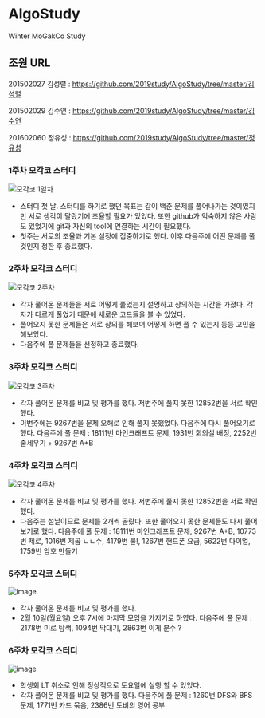 # AlgoStudy
Winter MoGakCo Study

## 조원 URL
201502027 김성렬 : https://github.com/2019study/AlgoStudy/tree/master/김성렬

201502029 김수연 : https://github.com/2019study/AlgoStudy/tree/master/김수연

201602060 정유성 : https://github.com/2019study/AlgoStudy/tree/master/정유성

### 1주차 모각코 스터디
![모각코 1일차](https://user-images.githubusercontent.com/54872857/71540009-0f777700-2988-11ea-86e6-5a359194c508.jpg)

- 스터디 첫 날. 스터디를 하기로 했던 목표는 같이 백준 문제를 풀어나가는 것이였지만 서로 생각이 달랐기에 조율할 필요가 있었다. 또한 github가 익숙하지 않은 사람도 있었기에 git과 자신의 tool에 연결하는 시간이 필요했다.
- 첫주는 서로의 조율과 기본 설정에 집중하기로 했다. 이후 다음주에 어떤 문제를 풀 것인지 정한 후 종료했다.

### 2주차 모각코 스터디
![모각코 2주차](https://user-images.githubusercontent.com/54872857/71761051-c8e6c700-2f09-11ea-910e-18dc285b3db8.jpg)

- 각자 풀어온 문제들을 서로 어떻게 풀었는지 설명하고 상의하는 시간을 가졌다. 각자가 다르게 풀었기 때문에 새로운 코드들을 볼 수 있었다.
- 풀어오지 못한 문제들은 서로 상의를 해보며 어떻게 하면 풀 수 있는지 등등 고민을 해보았다.
- 다음주에 풀 문제들을 선정하고 종료했다.

### 3주차 모각코 스터디
![모각코 3주차](https://user-images.githubusercontent.com/54872857/72200236-525a4400-348a-11ea-831c-4fc5c1878633.jpg)

- 각자 풀어온 문제를 비교 및 평가를 했다. 저번주에 풀지 못한 12852번을 서로 확인했다.
- 이번주에는 9267번을 문제 오해로 인해 풀지 못했었다. 다음주에 다시 풀어오기로 했다.
다음주에 풀 문제 : 18111번 마인크래프트 문제, 1931번 회의실 배정, 2252번 줄세우기 + 9267번 A+B

### 4주차 모각코 스터디
![모각코 4주차](https://user-images.githubusercontent.com/54872857/72659949-5fd37900-3a0a-11ea-9e6e-c4214825d02a.jpg)

- 각자 풀어온 문제를 비교 및 평가를 했다. 저번주에 풀지 못한 12852번을 서로 확인했다.
- 다음주는 설날이므로 문제를 2개씩 골랐다. 또한 풀어오지 못한 문제들도 다시 풀어보기로 했다.
다음주에 풀 문제 : 18111번 마인크래프트 문제, 9267번 A+B, 10773번 제로, 1016번 제곱 ㄴㄴ수, 4179번 불!, 1267번 핸드폰 요금, 5622번 다이얼, 1759번 암호 만들기

### 5주차 모각코 스터디
![image](https://user-images.githubusercontent.com/54872857/73607029-6fe77d00-45f4-11ea-9c58-9a5fd064e6dd.png)

- 각자 풀어온 문제를 비교 및 평가를 했다.
- 2월 10일(월요일) 오후 7시에 마지막 모임을 가지기로 하였다.
다음주에 풀 문제 : 2178번 미로 탐색, 1094번 막대기, 2863번 이게 분수 ?

### 6주차 모각코 스터디
![image](https://user-images.githubusercontent.com/54872857/74127353-c28cee80-4c1d-11ea-86a8-0f3a79f6d98d.png)
- 학생회 LT 취소로 인해 정상적으로 토요일에 실행 할 수 있었다.
- 각자 풀어온 문제를 비교 및 평가를 했다.
다음주에 풀 문제 : 1260번 DFS와 BFS 문제, 1771번 카드 묶음, 2386번 도비의 영어 공부


